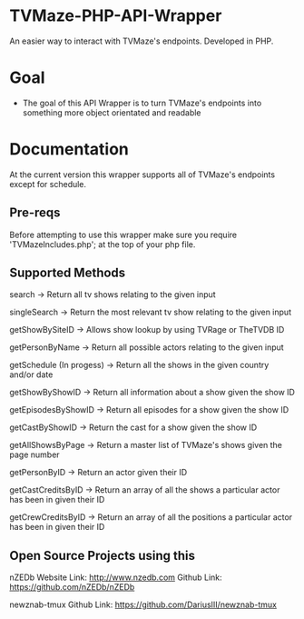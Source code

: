 # TVMaze-PHP-API-Wrapper
An easier way to interact with TVMaze's endpoints. Developed in PHP.

Goal
====
- The goal of this API Wrapper is to turn TVMaze's endpoints into something more object orientated and readable

Documentation
=============
At the current version this wrapper supports all of TVMaze's endpoints except for schedule.

Pre-reqs
---------
Before attempting to use this wrapper make sure you require 'TVMazeIncludes.php'; at the top of your php file.

Supported Methods
-----------------
search -> Return all tv shows relating to the given input

singleSearch -> Return the most relevant tv show relating to the given input

getShowBySiteID -> Allows show lookup by using TVRage or TheTVDB ID

getPersonByName -> Return all possible actors relating to the given input

getSchedule (In progess) -> Return all the shows in the given country and/or date

getShowByShowID -> Return all information about a show given the show ID

getEpisodesByShowID -> Return all episodes for a show given the show ID

getCastByShowID -> Return the cast for a show given the show ID

getAllShowsByPage -> Return a master list of TVMaze's shows given the page number

getPersonByID -> Return an actor given their ID

getCastCreditsByID -> Return an array of all the shows a particular actor has been in given their ID

getCrewCreditsByID -> Return an array of all the positions a particular actor has been in given their ID

Open Source Projects using this
-------------------------------
nZEDb
Website Link: http://www.nzedb.com
Github Link: https://github.com/nZEDb/nZEDb

newznab-tmux
Github Link: https://github.com/DariusIII/newznab-tmux
